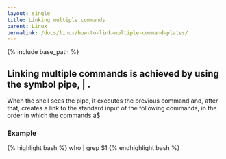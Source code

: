 ```yaml
---
layout: single
title: Linking multiple commands
parent: Linux
permalink: /docs/linux/how-to-link-multiple-command-plates/
---
```


{% include base_path %}


## Linking multiple commands is achieved by using the symbol pipe, | .
When the shell sees the pipe, it executes the previous command and, after that, creates a link to the standard input of the following commands, in the order in which the commands a$

### Example

{% highlight bash %}
who | grep $1
{% endhighlight bash %}
